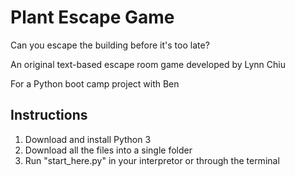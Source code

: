 # Plant Escape Game
Can you escape the building before it's too late?

An original text-based escape room game developed by Lynn Chiu 

For a Python boot camp project with Ben 

## Instructions
1. Download and install Python 3
2. Download all the files into a single folder
3. Run "start_here.py" in your interpretor or through the terminal 
